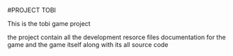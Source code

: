 #PROJECT TOBI

This is the tobi game project

the project contain all the development resorce files 
documentation for the game 
and the game itself along  with its all source code 
